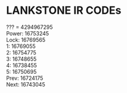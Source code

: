 LANKSTONE IR CODEs
==================
??? = 4294967295 <BR>
Power: 16753245 <BR>
Lock: 16769565 <BR>
1: 16769055 <BR>
2: 16754775 <BR>
3: 16748655 <BR>
4: 16738455 <BR>
5: 16750695 <BR>
Prev: 16724175  <BR>
Next: 16743045 <BR>
